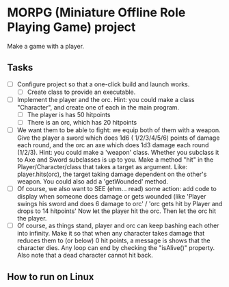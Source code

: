 # MORPG (Miniature Offline Role Playing Game) project

Make a game with a player.

## Tasks

- [ ] Configure project so that a one-click build and launch works.
  - [ ] Create class to provide an executable.
- [ ] Implement the player and the orc. Hint: you could make a class "Character", and create one of each in the main
  program.
  - [ ] The player is has 50 hitpoints
  - [ ] There is an orc, which has 20 hitpoints
- [ ] We want them to be able to fight: we equip both of them with a weapon. Give the player a sword which does 1d6 (
  1/2/3/4/5/6) points of damage each round, and the orc an axe which does 1d3 damage each round (1/2/3). Hint: you could
  make a 'weapon' class. Whether you subclass it to Axe and Sword subclasses is up to you. Make a method "hit" in the
  Player/Character/class that takes a target as argument. Like: player.hits(orc), the target taking damage dependent on
  the other's weapon. You could also add a 'getWounded' method.
- [ ] Of course, we also want to SEE (ehm... read) some action: add code to display when someone does damage or gets
  wounded (like 'Player swings his sword and does 6 damage to orc' / 'orc gets hit by Player and drops to 14 hitpoints'
  Now let the player hit the orc. Then let the orc hit the player.
- [ ] Of course, as things stand, player and orc can keep bashing each other into infinity. Make it so that when any
  character takes damage that reduces them to (or below) 0 hit points, a message is shows that the character dies. Any
  loop can end by checking the "isAlive()" property. Also note that a dead character cannot hit back.

## How to run on Linux
